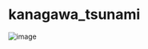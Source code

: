 # kanagawa_tsunami
![image](https://user-images.githubusercontent.com/87087013/221621301-3e5f537c-e6de-4d3a-a67c-b9b85b4c4b2e.png)

